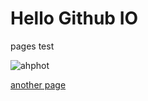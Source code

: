 # Hello Github IO

pages test

![ahphot](res/img/background.png "background")

[another page](content/another.md)
